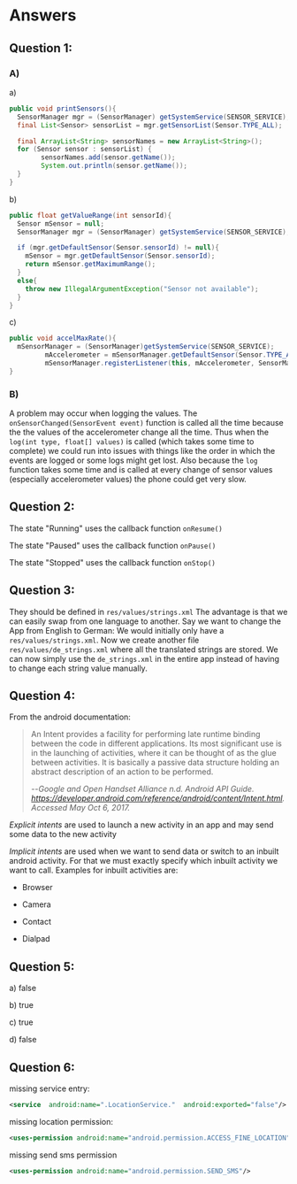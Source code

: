 # Answers


## Question 1:
### A)
a)
```java
public void printSensors(){
  SensorManager mgr = (SensorManager) getSystemService(SENSOR_SERVICE);
  final List<Sensor> sensorList = mgr.getSensorList(Sensor.TYPE_ALL);

  final ArrayList<String> sensorNames = new ArrayList<String>();
  for (Sensor sensor : sensorList) {
        sensorNames.add(sensor.getName());
        System.out.println(sensor.getName());
  }
}
```

b)
```java
public float getValueRange(int sensorId){
  Sensor mSensor = null;
  SensorManager mgr = (SensorManager) getSystemService(SENSOR_SERVICE);

  if (mgr.getDefaultSensor(Sensor.sensorId) != null){
    mSensor = mgr.getDefaultSensor(Sensor.sensorId);
    return mSensor.getMaximumRange();
  }
  else{
    throw new IllegalArgumentException("Sensor not available");
  }
}
```

c)
```java
public void accelMaxRate(){
  mSensorManager = (SensorManager)getSystemService(SENSOR_SERVICE);
         mAccelerometer = mSensorManager.getDefaultSensor(Sensor.TYPE_ACCELEROMETER);
         mSensorManager.registerListener(this, mAccelerometer, SensorManager.SENSOR_DELAY_FASTEST);
}
```

### B)

A problem may occur when logging the values. The `onSensorChanged(SensorEvent event)` function is called all the time because the the values of the accelerometer change all the time. Thus when the `log(int type, float[] values)` is called (which takes some time to complete) we could run into issues with things like the order in which the events are logged or some logs might get lost. Also because the `log` function takes some time and is called at every change of sensor values (especially accelerometer values) the phone could get very slow.

## Question 2:
The state "Running" uses the callback function `onResume()`

The state "Paused" uses the callback function `onPause()`

The state "Stopped" uses the callback function `onStop()`

## Question 3:
They should be defined in `res/values/strings.xml`
The advantage is that we can easily swap from one language to another. Say we want to change the App from English to German: We would initially only have a `res/values/strings.xml`. Now we create another file `res/values/de_strings.xml` where all the translated strings are stored. We can now simply use the `de_strings.xml` in the entire app instead of having to change each string value manually.

## Question 4:
From the android documentation:
>An Intent provides a facility for performing late runtime binding between the code in different applications. Its most significant use is in the launching of activities, where it can be thought of as the glue between activities. It is basically a passive data structure holding an abstract description of an action to be performed.
>
>--<cite>Google and Open Handset Alliance n.d. Android API Guide. https://developer.android.com/reference/android/content/Intent.html. Accessed May Oct 6, 2017.<cite>

*Explicit intents* are used to launch a new activity in an app and may send some data to the new activity

*Implicit intents* are used when we want to send data or switch to an inbuilt android activity. For that we must exactly specify which inbuilt activity we want to call. Examples for inbuilt activities are:

- Browser

- Camera

- Contact

- Dialpad

## Question 5:

a) false

b) true

c) true

d) false

## Question 6:
missing service entry:
```xml
<service  android:name=".LocationService."  android:exported="false"/>
```

missing location permission:
```xml
<uses-permission android:name="android.permission.ACCESS_FINE_LOCATION" />
```
missing send sms permission
```xml
<uses-permission android:name="android.permission.SEND_SMS"/>
```
